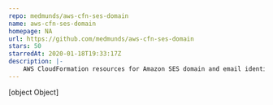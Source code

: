 ```yaml
---
repo: medmunds/aws-cfn-ses-domain
name: aws-cfn-ses-domain
homepage: NA
url: https://github.com/medmunds/aws-cfn-ses-domain
stars: 50
starredAt: 2020-01-18T19:33:17Z
description: |-
    AWS CloudFormation resources for Amazon SES domain and email identities
---
```


[object Object]
